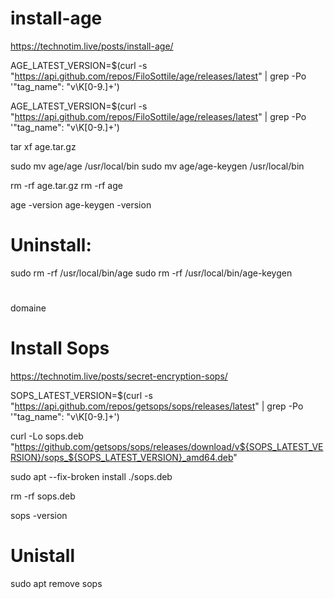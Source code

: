 # install-age

https://technotim.live/posts/install-age/

AGE_LATEST_VERSION=$(curl -s "https://api.github.com/repos/FiloSottile/age/releases/latest" | grep -Po '"tag_name": "v\K[0-9.]+')

AGE_LATEST_VERSION=$(curl -s "https://api.github.com/repos/FiloSottile/age/releases/latest" | grep -Po '"tag_name": "v\K[0-9.]+')

tar xf age.tar.gz

sudo mv age/age /usr/local/bin
sudo mv age/age-keygen /usr/local/bin

rm -rf age.tar.gz
rm -rf age

age -version
age-keygen -version

# Uninstall:
sudo rm -rf /usr/local/bin/age
sudo rm -rf /usr/local/bin/age-keygen

#


#


domaine

# Install Sops
https://technotim.live/posts/secret-encryption-sops/

SOPS_LATEST_VERSION=$(curl -s "https://api.github.com/repos/getsops/sops/releases/latest" | grep -Po '"tag_name": "v\K[0-9.]+')

curl -Lo sops.deb "https://github.com/getsops/sops/releases/download/v${SOPS_LATEST_VERSION}/sops_${SOPS_LATEST_VERSION}_amd64.deb"

sudo apt --fix-broken install ./sops.deb

rm -rf sops.deb

sops -version

# Unistall
sudo apt remove sops
